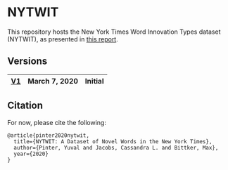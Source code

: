 # NYTWIT

This repository hosts the New York Times Word Innovation Types dataset (NYTWIT), as presented in [this report](https://www.cc.gatech.edu/~ypinter3/papers/NYTWIT_v1.pdf).

## Versions

| [V1](nytwit_v1.tsv) | March 7, 2020 | Initial  |
|----|---------------|----------|

## Citation

For now, please cite the following:
```
@article{pinter2020nytwit,
  title={NYTWIT: A Dataset of Novel Words in the New York Times},
  author={Pinter, Yuval and Jacobs, Cassandra L. and Bittker, Max},
  year={2020}
}
```
